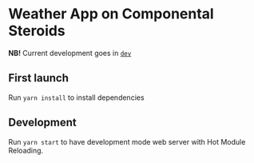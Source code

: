 # Weather App on Componental Steroids

**NB!** Current development goes in
[`dev`](https://github.com/kottans/weather-componental/tree/dev)

## First launch

Run `yarn install` to install dependencies

## Development

Run `yarn start` to have development mode
web server with Hot Module Reloading.
